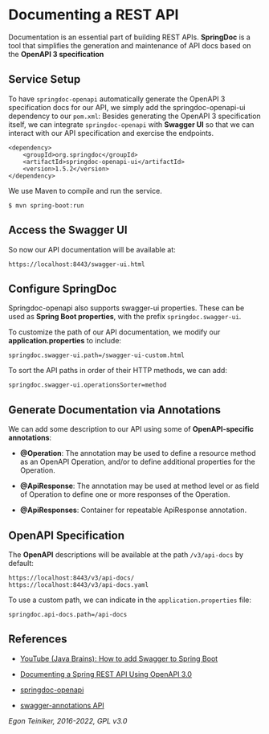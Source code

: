 # Documenting a REST API

Documentation is an essential part of building REST APIs.
**SpringDoc** is a tool that simplifies the generation and maintenance of API docs based on the 
**OpenAPI 3 specification**

## Service Setup

To have `springdoc-openapi` automatically generate the OpenAPI 3 specification docs for our API, 
we simply add the springdoc-openapi-ui dependency to our `pom.xml`:
Besides generating the OpenAPI 3 specification itself, we can integrate `springdoc-openapi` with 
**Swagger UI** so that we can interact with our API specification and exercise the endpoints.

```
<dependency>
    <groupId>org.springdoc</groupId>
    <artifactId>springdoc-openapi-ui</artifactId>
    <version>1.5.2</version>
</dependency>
```

We use Maven to compile and run the service.
```
$ mvn spring-boot:run
```

## Access the Swagger UI

So now our API documentation will be available at:
```
https://localhost:8443/swagger-ui.html
```

## Configure SpringDoc 

Springdoc-openapi also supports swagger-ui properties.
These can be used as **Spring Boot properties**, with the prefix `springdoc.swagger-ui`.

To customize the path of our API documentation, we modify our **application.properties** to include:
```
springdoc.swagger-ui.path=/swagger-ui-custom.html
```
To sort the API paths in order of their HTTP methods, we can add:

```
springdoc.swagger-ui.operationsSorter=method
```

## Generate Documentation via Annotations

We can add some description to our API using some of **OpenAPI-specific annotations**:

* **@Operation**: The annotation may be used to define a resource method as an OpenAPI Operation, and/or to define additional properties for the Operation.

* **@ApiResponse**: The annotation may be used at method level or as field of Operation to define one or more responses of the Operation.

* **@ApiResponses**: Container for repeatable ApiResponse annotation.


## OpenAPI Specification
The **OpenAPI** descriptions will be available at the path `/v3/api-docs` by default:
```
https://localhost:8443/v3/api-docs/
https://localhost:8443/v3/api-docs.yaml
```

To use a custom path, we can indicate in the `application.properties` file:
```
springdoc.api-docs.path=/api-docs
```

## References
* [YouTube (Java Brains): How to add Swagger to Spring Boot](https://youtu.be/gduKpLW_vdY)

* [Documenting a Spring REST API Using OpenAPI 3.0](https://www.baeldung.com/spring-rest-openapi-documentation)
* [springdoc-openapi](https://springdoc.org/)

* [swagger-annotations API](https://javadoc.io/doc/io.swagger.core.v3/swagger-annotations/latest/index.html)

*Egon Teiniker, 2016-2022, GPL v3.0*